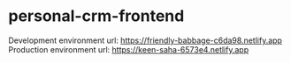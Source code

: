 # personal-crm-frontend

Development environment url: https://friendly-babbage-c6da98.netlify.app
Production environment url: https://keen-saha-6573e4.netlify.app
